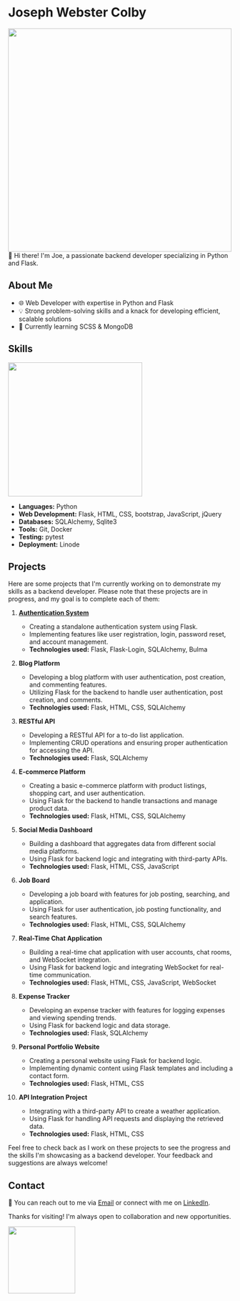 # Joseph Webster Colby
<img width='500' src="https://github-profile-summary-cards.vercel.app/api/cards/profile-details?username=JWebster-Colby&theme=vue" />
👋 Hi there! I'm Joe, a passionate backend developer specializing in Python and Flask.

## About Me
- 🌐 Web Developer with expertise in Python and Flask
- 💡 Strong problem-solving skills and a knack for developing efficient, scalable solutions
- 🌱 Currently learning SCSS & MongoDB

## Skills
<img width='300' src="https://github-readme-stats.vercel.app/api/top-langs/?username=JWebster-Colby" />

- **Languages:** Python
- **Web Development:** Flask, HTML, CSS, bootstrap, JavaScript, jQuery
- **Databases:** SQLAlchemy, Sqlite3
- **Tools:** Git, Docker
- **Testing:** pytest
- **Deployment:** Linode

## Projects

Here are some projects that I'm currently working on to demonstrate my skills as a backend developer. Please note that these projects are in progress, and my goal is to complete each of them:

1. **[Authentication System](https://github.com/JWebster-Colby/Flask-Authentication-System)**
   - Creating a standalone authentication system using Flask.
   - Implementing features like user registration, login, password reset, and account management.
   - **Technologies used:** Flask, Flask-Login, SQLAlchemy, Bulma

2. **Blog Platform**
   - Developing a blog platform with user authentication, post creation, and commenting features.
   - Utilizing Flask for the backend to handle user authentication, post creation, and comments.
   - **Technologies used:** Flask, HTML, CSS, SQLAlchemy

3. **RESTful API**
   - Developing a RESTful API for a to-do list application.
   - Implementing CRUD operations and ensuring proper authentication for accessing the API.
   - **Technologies used:** Flask, SQLAlchemy

4. **E-commerce Platform**
   - Creating a basic e-commerce platform with product listings, shopping cart, and user authentication.
   - Using Flask for the backend to handle transactions and manage product data.
   - **Technologies used:** Flask, HTML, CSS, SQLAlchemy

5. **Social Media Dashboard**
   - Building a dashboard that aggregates data from different social media platforms.
   - Using Flask for backend logic and integrating with third-party APIs.
   - **Technologies used:** Flask, HTML, CSS, JavaScript

6. **Job Board**
   - Developing a job board with features for job posting, searching, and application.
   - Using Flask for user authentication, job posting functionality, and search features.
   - **Technologies used:** Flask, HTML, CSS, SQLAlchemy

7. **Real-Time Chat Application**
   - Building a real-time chat application with user accounts, chat rooms, and WebSocket integration.
   - Using Flask for backend logic and integrating WebSocket for real-time communication.
   - **Technologies used:** Flask, HTML, CSS, JavaScript, WebSocket

8. **Expense Tracker**
   - Developing an expense tracker with features for logging expenses and viewing spending trends.
   - Using Flask for backend logic and data storage.
   - **Technologies used:** Flask, SQLAlchemy

9. **Personal Portfolio Website**
   - Creating a personal website using Flask for backend logic.
   - Implementing dynamic content using Flask templates and including a contact form.
   - **Technologies used:** Flask, HTML, CSS
     
10. **API Integration Project**
    - Integrating with a third-party API to create a weather application.
    - Using Flask for handling API requests and displaying the retrieved data.
    - **Technologies used:** Flask, HTML, CSS

Feel free to check back as I work on these projects to see the progress and the skills I'm showcasing as a backend developer. Your feedback and suggestions are always welcome!

## Contact

📧 You can reach out to me via [Email](mailto:rwc.webster+backend-developer@gmail.com) or connect with me on [LinkedIn](https://www.linkedin.com/in/joseph-webster-b596641a8).

Thanks for visiting! I'm always open to collaboration and new opportunities.

<img width='150' src="https://hits.seeyoufarm.com/api/count/incr/badge.svg?url=https%3A%2F%2Fgithub.com%2FJWebster-Colby%2Fhit-counter&count_bg=%236DAC3D&title_bg=%23555555&icon=grafana.svg&icon_color=%23E7E7E7&title=hits&edge_flat=false" />
